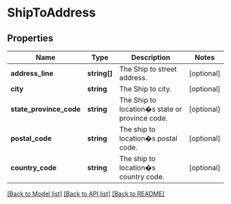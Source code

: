 # ShipToAddress

## Properties
Name | Type | Description | Notes
------------ | ------------- | ------------- | -------------
**address_line** | **string[]** | The Ship to street address. | [optional] 
**city** | **string** | The Ship to city. | [optional] 
**state_province_code** | **string** | The Ship to location�s state or province code. | [optional] 
**postal_code** | **string** | The ship to location�s postal code. | [optional] 
**country_code** | **string** | The ship to location�s country code. | [optional] 

[[Back to Model list]](../../README.md#documentation-for-models) [[Back to API list]](../../README.md#documentation-for-api-endpoints) [[Back to README]](../../README.md)


